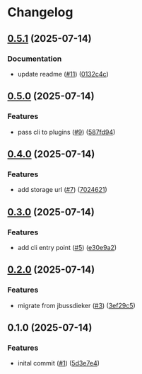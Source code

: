 # Changelog

## [0.5.1](https://github.com/jbussdieker/jbussdieker-config/compare/v0.5.0...v0.5.1) (2025-07-14)


### Documentation

* update readme ([#11](https://github.com/jbussdieker/jbussdieker-config/issues/11)) ([0132c4c](https://github.com/jbussdieker/jbussdieker-config/commit/0132c4cd72fd281718a70973c713a7964145dcb7))

## [0.5.0](https://github.com/jbussdieker/jbussdieker-config/compare/v0.4.0...v0.5.0) (2025-07-14)


### Features

* pass cli to plugins ([#9](https://github.com/jbussdieker/jbussdieker-config/issues/9)) ([587fd94](https://github.com/jbussdieker/jbussdieker-config/commit/587fd942e3434cc942e1c204246993bc8bb06f22))

## [0.4.0](https://github.com/jbussdieker/jbussdieker-config/compare/v0.3.0...v0.4.0) (2025-07-14)


### Features

* add storage url ([#7](https://github.com/jbussdieker/jbussdieker-config/issues/7)) ([7024621](https://github.com/jbussdieker/jbussdieker-config/commit/7024621506c6a22a8ad541076f65cbd16b7dd004))

## [0.3.0](https://github.com/jbussdieker/jbussdieker-config/compare/v0.2.0...v0.3.0) (2025-07-14)


### Features

* add cli entry point ([#5](https://github.com/jbussdieker/jbussdieker-config/issues/5)) ([e30e9a2](https://github.com/jbussdieker/jbussdieker-config/commit/e30e9a2db0cb30e58811c1e61b7e41b6670911c9))

## [0.2.0](https://github.com/jbussdieker/jbussdieker-config/compare/v0.1.0...v0.2.0) (2025-07-14)


### Features

* migrate from jbussdieker ([#3](https://github.com/jbussdieker/jbussdieker-config/issues/3)) ([3ef29c5](https://github.com/jbussdieker/jbussdieker-config/commit/3ef29c50a86cb78aa96bcd2559a30adb03527125))

## 0.1.0 (2025-07-14)


### Features

* inital commit ([#1](https://github.com/jbussdieker/jbussdieker-config/issues/1)) ([5d3e7e4](https://github.com/jbussdieker/jbussdieker-config/commit/5d3e7e40f13ebf21d18d40d221fd087dcd598706))
